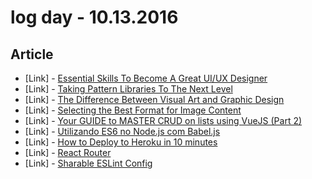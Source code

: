 # log day - 10.13.2016

## Article

- \[Link\] - [Essential Skills To Become A Great UI/UX Designer](http://designmodo.com/become-ui-ux-designer/)
- \[Link\] - [Taking Pattern Libraries To The Next Level](https://www.smashingmagazine.com/taking-pattern-libraries-next-level/)
- \[Link\] - [The Difference Between Visual Art and Graphic Design](https://speckyboy.com/the-difference-between-visual-art-and-graphic-design/)
- \[Link\] - [Selecting the Best Format for Image Content](https://speckyboy.com/selecting-best-format-image-content/)
- \[Link\] - [Your GUIDE to MASTER CRUD on lists using VueJS (Part 2)](https://medium.com/@InaniT0/your-guide-to-master-crud-on-lists-using-vuejs-part-2-45095ee1e641#.k019pfiix)
- \[Link\] - [Utilizando ES6 no Node.js com Babel.js](https://blog.tecsinapse.com.br/utilizando-es6-no-node-js-com-babel-js-430346d68794#.nwnfw2dod)
- \[Link\] - [How to Deploy to Heroku in 10 minutes](https://medium.com/@heshama.abdalla/deployment-to-heroku-in-minutes-c83db68251ff#.vj4sfs87h)
- \[Link\] - [React Router](https://medium.com/@FranklynZhu/react-router-ed9a90a46882#.yc8rk59k3)
- \[Link\] - [Sharable ESLint Config](https://medium.com/defmethod-works/sharable-eslint-config-b96af3b93960#.60b0twadf)

